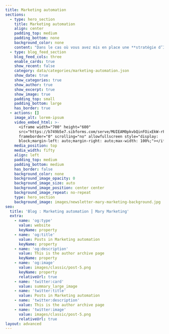 ```yaml
---
title: Marketing automation
sections:
  - type: hero_section
    title: Marketing automation
    align: center
    padding_top: medium
    padding_bottom: none
    background_color: none
    content: "Dans le cas où vous avez mis en place une **stratégie d’Inbound marketing** pour attirer vos prospects, il est impératif pour vous d’établir votre **marketing automation**.\n\nPetit rappel, l’inbound marketing (nommé aussi **marketing entrant**) est une **stratégie de content marketing** qui consiste à **créer du contenu de qualité pour nourrir votre audience** et la **faire venir vers vous naturellement**.\n\nVous réussissez à **capter l’attention de vos visiteurs**, il est temps de passer à la seconde étape\_! Savoir s’ils sont prêts à acheter votre service ou vos produits. Pour répondre à cette interrogation, il y a plusieurs méthodes possibles\_: La première est d’engagé des commerciaux pour démarcher vos potentiels clients, mais sachez que cette action implique de fortes dépenses. Vous pouvez aussi opter pour **l’automatisation de votre stratégie marketing**, en montant différents scénarios (Workflow). **Un scénario marketing** est un chemin que va suivre votre visiteur lorsqu’il effectue **une action sur votre site internet**. **L’objectif est d’adapter et d’automatiser vos envois d’email** selon ces besoins. **Les solutions de marketing relationnelles** comme **Mailchimp ou Sendinblue** proposent gratuitement la mise en place de ce type de processus.\n\nDans cette catégorie je vous fais un feed-back sur ces solutions, vous donnes mes **conseils pour construire des scénarios**, **séquences** et **modèles de courriel qui boosterons vos taux de conversion**.\n"
  - type: blog_feed_section
    blog_feed_cols: three
    enable_cards: true
    show_recent: false
    category: data/categories/marketing-automation.json
    show_date: true
    show_categories: true
    show_author: true
    show_excerpt: true
    show_image: true
    padding_top: small
    padding_bottom: large
    has_border: true
  - actions: []
    image_alt: lorem-ipsum
    video_embed_html: >-
      <iframe width="700" height="600"
      src="https://b749b5e7.sibforms.com/serve/MUIEAM0pkvbQinFOixEkW-rF_LkKDOef_kUfJGtk7R9-UfYGPAJ_DiiVnVBksDThZYDqnmeVL4MnotsgclA_AehybCmA3NKcWHLbbvdkKvG0n34T7OuHuIsL2dj3-o197_s8hEpdP9x5L2dDoMQzA-iDTR8VKjJg43Ng3XjNLA8_kzDtFQqaWLGl0KlowvrzGYQ-eObrny3EASDU"
      frameborder="0" scrolling="no" allowfullscreen style="display:
      block;margin-left: auto;margin-right: auto;max-width: 100%;"></iframe>
    media_position: top
    media_width: fifty
    align: left
    padding_top: medium
    padding_bottom: medium
    has_border: false
    background_color: none
    background_image_opacity: 0
    background_image_size: auto
    background_image_position: center center
    background_image_repeat: no-repeat
    type: hero_section
    background_image: images/newsletter-mary-marketing-background.jpg
seo:
  title: 'Blog : Marketing automation ⎮ Mary Marketing'
  extra:
    - name: 'og:type'
      value: website
      keyName: property
    - name: 'og:title'
      value: Posts in Marketing automation
      keyName: property
    - name: 'og:description'
      value: This is the author archive page
      keyName: property
    - name: 'og:image'
      value: images/classic/post-5.png
      keyName: property
      relativeUrl: true
    - name: 'twitter:card'
      value: summary_large_image
    - name: 'twitter:title'
      value: Posts in Marketing automation
    - name: 'twitter:description'
      value: This is the author archive page
    - name: 'twitter:image'
      value: images/classic/post-5.png
      relativeUrl: true
layout: advanced
---
```

